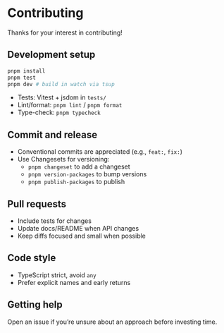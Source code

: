 # Contributing

Thanks for your interest in contributing!

## Development setup

```bash
pnpm install
pnpm test
pnpm dev # build in watch via tsup
```

- Tests: Vitest + jsdom in `tests/`
- Lint/format: `pnpm lint` / `pnpm format`
- Type-check: `pnpm typecheck`

## Commit and release

- Conventional commits are appreciated (e.g., `feat:`, `fix:`)
- Use Changesets for versioning:
  - `pnpm changeset` to add a changeset
  - `pnpm version-packages` to bump versions
  - `pnpm publish-packages` to publish

## Pull requests

- Include tests for changes
- Update docs/README when API changes
- Keep diffs focused and small when possible

## Code style

- TypeScript strict, avoid `any`
- Prefer explicit names and early returns

## Getting help

Open an issue if you’re unsure about an approach before investing time.
